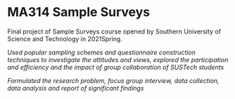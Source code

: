 # MA314 Sample Surveys
Final project of Sample Surveys course opened by Southern University of Science and Technology in 2021Spring. 

*Used popular sampling schemes and questionnaire construction techniques to investigate the attitudes and views, explored the participation and efficiency and the impact of group collaboration of SUSTech students*

*Formulated the research problem, focus group interview, data collection, data analysis and report of significant findings*
